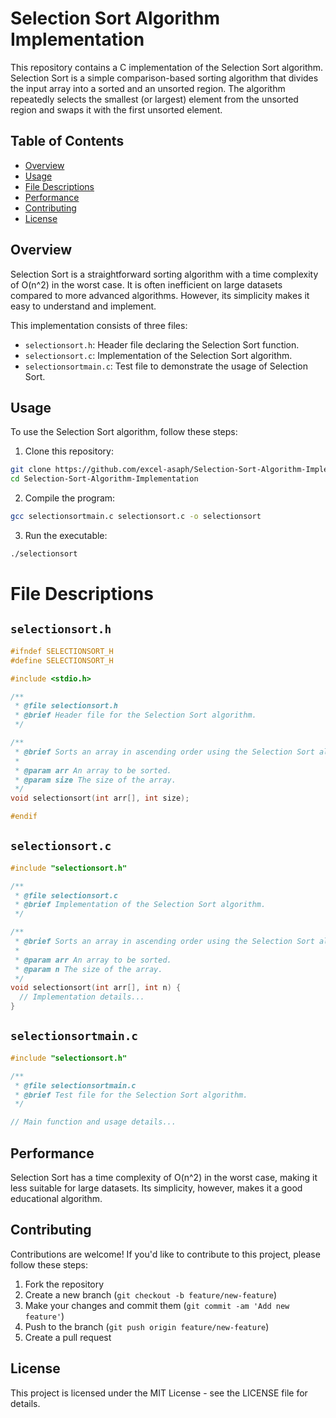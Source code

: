# Selection Sort Algorithm Implementation

This repository contains a C implementation of the Selection Sort algorithm. Selection Sort is a simple comparison-based sorting algorithm that divides the input array into a sorted and an unsorted region. The algorithm repeatedly selects the smallest (or largest) element from the unsorted region and swaps it with the first unsorted element.

## Table of Contents

- [Overview](#overview)
- [Usage](#usage)
- [File Descriptions](#file-descriptions)
- [Performance](#performance)
- [Contributing](#contributing)
- [License](#license)

## Overview

Selection Sort is a straightforward sorting algorithm with a time complexity of O(n^2) in the worst case. It is often inefficient on large datasets compared to more advanced algorithms. However, its simplicity makes it easy to understand and implement.

This implementation consists of three files:
- `selectionsort.h`: Header file declaring the Selection Sort function.
- `selectionsort.c`: Implementation of the Selection Sort algorithm.
- `selectionsortmain.c`: Test file to demonstrate the usage of Selection Sort.

## Usage

To use the Selection Sort algorithm, follow these steps:

1. Clone this repository:

```bash
git clone https://github.com/excel-asaph/Selection-Sort-Algorithm-Implementation.git
cd Selection-Sort-Algorithm-Implementation
```

2. Compile the program:

```bash
gcc selectionsortmain.c selectionsort.c -o selectionsort
```

3. Run the executable:

```bash
./selectionsort
```

# File Descriptions

## `selectionsort.h`

```c
#ifndef SELECTIONSORT_H
#define SELECTIONSORT_H

#include <stdio.h>

/**
 * @file selectionsort.h
 * @brief Header file for the Selection Sort algorithm.
 */

/**
 * @brief Sorts an array in ascending order using the Selection Sort algorithm.
 *
 * @param arr An array to be sorted.
 * @param size The size of the array.
 */
void selectionsort(int arr[], int size);

#endif
```

## `selectionsort.c`

```c
#include "selectionsort.h"

/**
 * @file selectionsort.c
 * @brief Implementation of the Selection Sort algorithm.
 */

/**
 * @brief Sorts an array in ascending order using the Selection Sort algorithm.
 *
 * @param arr An array to be sorted.
 * @param n The size of the array.
 */
void selectionsort(int arr[], int n) {
  // Implementation details...
}
```

## `selectionsortmain.c`

```c
#include "selectionsort.h"

/**
 * @file selectionsortmain.c
 * @brief Test file for the Selection Sort algorithm.
 */

// Main function and usage details...
```

## Performance

Selection Sort has a time complexity of O(n^2) in the worst case, making it less suitable for large datasets. Its simplicity, however, makes it a good educational algorithm.

## Contributing

Contributions are welcome! If you'd like to contribute to this project, please follow these steps:

1. Fork the repository
2. Create a new branch (`git checkout -b feature/new-feature`)
3. Make your changes and commit them (`git commit -am 'Add new feature'`)
4. Push to the branch (`git push origin feature/new-feature`)
5. Create a pull request

## License

This project is licensed under the MIT License - see the LICENSE file for details.
